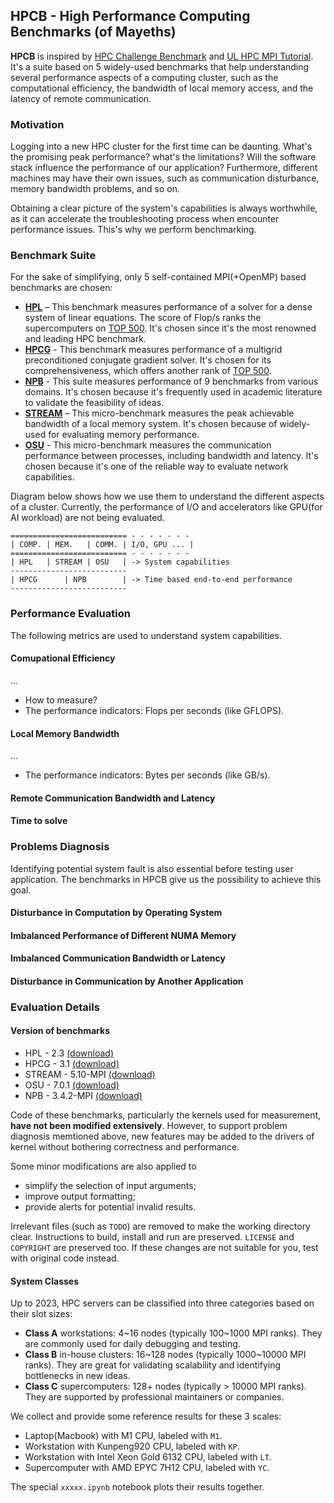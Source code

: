## HPCB - High Performance Computing Benchmarks (of Mayeths)

**HPCB** is inspired by [HPC Challenge Benchmark](https://en.wikipedia.org/wiki/HPC_Challenge_Benchmark) and [UL HPC MPI Tutorial](https://ulhpc-tutorials.readthedocs.io/en/latest/parallel/mpi/OSU_MicroBenchmarks/). It's a suite based on 5 widely-used benchmarks that help understanding several performance aspects of a computing cluster, such as the computational efficiency, the bandwidth of local memory access, and the latency of remote communication.

### Motivation

Logging into a new HPC cluster for the first time can be daunting. What's the promising peak performance? what's the limitations? Will the software stack influence the performance of our application? Furthermore, different machines may have their own issues, such as communication disturbance, memory bandwidth problems, and so on.

Obtaining a clear picture of the system's capabilities is always worthwhile, as it can accelerate the troubleshooting process when encounter performance issues. This's why we perform benchmarking.

### Benchmark Suite

For the sake of simplifying, only 5 self-contained MPI(+OpenMP) based benchmarks are chosen:

- **[HPL](https://netlib.org/benchmark/hpl/)** – This benchmark measures performance of a solver for a dense system of linear equations. The score of Flop/s ranks the supercomputers on [TOP 500](https://www.top500.org/). It's chosen since it's the most renowned and leading HPC benchmark.
- **[HPCG](https://hpcg-benchmark.org/)** - This benchmark measures performance of a multigrid preconditioned conjugate gradient solver. It's chosen for its comprehensiveness, which offers another rank of [TOP 500](https://www.top500.org/lists/hpcg/).
- **[NPB](https://www.nas.nasa.gov/software/npb.html)** - This suite measures performance of 9 benchmarks from various domains. It's chosen because it's frequently used in academic literature to validate the feasibility of ideas.
- **[STREAM](https://www.cs.virginia.edu/stream/ref.html)** – This micro-benchmark measures the peak achievable bandwidth of a local memory system. It's chosen because of widely-used for evaluating memory performance.
- **[OSU](https://mvapich.cse.ohio-state.edu/benchmarks/)** - This micro-benchmark measures the communication performance between processes, including bandwidth and latency. It's chosen because it's one of the reliable way to evaluate network capabilities.

Diagram below shows how we use them to understand the different aspects of a cluster. Currently, the performance of I/O and accelerators like GPU(for AI workload) are not being evaluated.

```
========================== - - - - - - -
| COMP. | MEM.   | COMM. | I/O, GPU ... |
========================== - - - - - - -
| HPL   | STREAM | OSU   | -> System capabilities
--------------------------
| HPCG      | NPB        | -> Time based end-to-end performance
--------------------------
```

### Performance Evaluation

The following metrics are used to understand system capabilities.

#### Comupational Efficiency
...
- How to measure?
- The performance indicators: Flops per seconds (like GFLOPS).

#### Local Memory Bandwidth
...
- The performance indicators: Bytes per seconds (like GB/s).

#### Remote Communication Bandwidth and Latency

#### Time to solve

### Problems Diagnosis

Identifying potential system fault is also essential before testing user application. The benchmarks in HPCB give us the possibility to achieve this goal.

#### Disturbance in Computation by Operating System
#### Imbalanced Performance of Different NUMA Memory
#### Imbalanced Communication Bandwidth or Latency
#### Disturbance in Communication by Another Application

### Evaluation Details

#### Version of benchmarks

- HPL - 2.3 [(download)](https://netlib.org/benchmark/hpl/hpl-2.3.tar.gz)
- HPCG - 3.1 [(download)](https://hpcg-benchmark.org/downloads/hpcg-3.1.tar.gz)
- STREAM - 5.10-MPI [(download)](https://www.cs.virginia.edu/stream/FTP/Code/Versions/stream_mpi.c)
- OSU - 7.0.1 [(download)](http://mvapich.cse.ohio-state.edu/download/mvapich/osu-micro-benchmarks-7.0.1.tar.gz)
- NPB - 3.4.2-MPI [(download)](https://www.nas.nasa.gov/assets/nas/npb/NPB3.4.2.tar.gz)

Code of these benchmarks, particularly the kernels used for measurement, **have not been modified extensively**. However, to support problem diagnosis memtioned above, new features may be added to the drivers of kernel without bothering correctness and performance.

Some minor modifications are also applied to
- simplify the selection of input arguments;
- improve output formatting;
- provide alerts for potential invalid results.

Irrelevant files (such as `TODO`) are removed to make the working directory clear. Instructions to build, install and run are preserved. `LICENSE` and `COPYRIGHT` are preserved too. If these changes are not suitable for you, test with original code instead.

#### System Classes

Up to 2023, HPC servers can be classified into three categories based on their slot sizes:

- **Class A** workstations: 4\~16 nodes (typically 100\~1000 MPI ranks). They are commonly used for daily debugging and testing.
- **Class B** in-house clusters: 16\~128 nodes (typically 1000\~10000 MPI ranks). They are great for validating scalability and identifying bottlenecks in new ideas.
- **Class C** supercomputers: 128+ nodes (typically > 10000 MPI ranks). They are supported by professional maintainers or companies.

We collect and provide some reference results for these 3 scales:

- Laptop(Macbook) with M1 CPU, labeled with `M1`.
- Workstation with Kunpeng920 CPU, labeled with `KP`.
- Workstation with Intel Xeon Gold 6132 CPU, labeled with `LT`.
- Supercomputer with AMD EPYC 7H12 CPU, labeled with `YC`.

The special `xxxxx.ipynb` notebook plots their results together.
